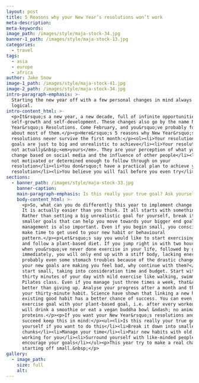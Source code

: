 ```yaml
---
layout: post
title: 5 Reasons why your New Year’s resolutions won’t work
meta-description:
meta-keywords:
image_path: /images/style/maja-stock-34.jpg
banner-1_path: /images/style/maja-stock-13.jpg
categories:
  - travel
tags:
  - asia
  - europe
  - africa
author: Jake Snow
image-1_path: /images/style/maja-stock-41.jpg
image-2_path: /images/style/maja-stock-34.jpg
intro-paragraph-emphasis: >-
  Starting the new year off with a few personal changes in mind always seem
  logical.
intro-content_html: >-
  <p>It&rsquo;s a new year, a new decade, full of infinite opportunities for
  self-growth and self-development. These changes also go by the name New
  Year&rsquo;s Resolutions. Come February, and you&rsquo;ve probably forgotten
  about most of them.</p><p>Here&rsquo;s 5 reasons why New Year&rsquo;s
  resolutions never survive the first month:</p><ol><li>Your resolutions or
  goals are just to big and unrealistic to achieve</li><li>Your resolutions are
  not actually&nbsp;<em>yours</em>. They are your perception of what you should
  change based on social media and the influence of other people</li><li>You are
  not motivated or determined enough to follow through on your
  resolution</li><li>You don&rsquo;t have a practical plan to achieve your
  resolution</li><li>You believe you will fail before you even try</li></ol>
sections:
  - banner_path: /images/style/maja-stock-33.jpg
    banner-caption:
    main-paragraph-emphasis: Is this really your true goal? Ask yourself if you want to do this
    body-content_html: >-
      <p>So, what can you do differently this year to implement change in your life?
      It is actually easier than you think. It all starts with something small.
      Rather than setting a big unrealistic goal for yourself, break it down in
      smaller goals that can help you move towards your bigger end goal. Time
      management is also important. Even if you begin small, you consciously need to
      make time to get used to your new habit or behavioural
      pattern.</p><p>Let&rsquo;s say you would like to start exercising every day
      and follow a plant-based diet. If you jump right in with two hour gym sessions
      when you&rsquo;ve never done exercise in your life, followed by going vegan
      immediately, you will only end up with a stiff body, lacking energy and
      probably even some stomach troubles because of the drastic change in diet. If
      your new goals are making you feel bad, why continue with them?</p><p>Rather
      start small, taking into consideration time and budget. Start with planning
      thirty minutes of your day with mild exercise like walking, swimming or a
      Pilates class. Even if you manage just three times a week, that&rsquo;s still
      better than giving up. Analyse your progress after a month and then add on to
      your thirty-minute habit. Science have shown that linking a new habit to an
      existing good habit has a better chance of success. You can even link your
      exercise goal with your plant-based goal, i.e. after every workout session I
      will drink a smoothie or eat a vegan buddha bowl &ndash; no animal-based
      proteins.</p><p>If you want your New Year&rsquo;s resolutions and goals to
      succeed keep this in mind:</p><ul><li>Is this really your true goal? Ask
      yourself if you want to do this</li><li>Break it down into smaller manageable
      chunks</li><li>Manage your time</li><li>Pair new habits with old ones that are
      working for you</li><li>Surround yourself with like-minded people who
      encourage your goals</li></ul><p>This year try to make a real change by
      starting off small.&nbsp;</p>
gallery:
  - image_path:
    size: full
    alt: 
---
```

